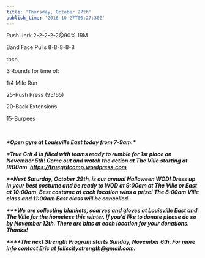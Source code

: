 ```yaml
---
title: 'Thursday, October 27th'
publish_time: '2016-10-27T00:27:30Z'
---
```


Push Jerk 2-2-2-2-2\@90% 1RM

Band Face Pulls 8-8-8-8-8

then,

3 Rounds for time of:

1/4 Mile Run

25-Push Press (95/65)

20-Back Extensions

15-Burpees

 

***\*Open gym at Louisville East today from 7-9am.\****

***\*True Grit 4 is filled with teams ready to rumble for 1st place on
November 5th! Come out and watch the action at The Ville starting at
9:00am. <https://truegritcomp.wordpress.com>***

***\*\*Next Saturday, October 29th, is our annual Halloween WOD! Dress
up in your best costume and be ready to WOD at 9:00am at The Ville or
East at 10:00am. Best costume at each location wins a prize! The 8:00am
Ville class and 11:00am East class will be cancelled.***

***\*\*\*We are collecting blankets, scarves and gloves at Louisville
East and The Ville for the homeless this winter. If you'd like to donate
please do so by November 12th. There are bins at each location for your
donations. Thanks!***

***\*\*\*\*The next Strength Program starts Sunday, November 6th. For
more info contact Eric at fallscitystrength\@gmail.com.***
